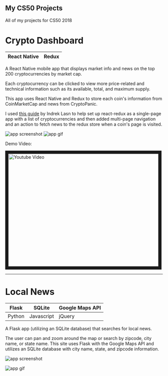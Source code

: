 ## My CS50 Projects
All of my projects for CS50 2018


# Crypto Dashboard
| React Native| Redux|
| ----------- |----------|

A React Native mobile app that displays market info and news on the top 200 cryptocurrencies by market cap.

Each cryptocurrency can be clicked to view more price-related and technical information such as its available, total, and maximum supply.

This app uses React Native and Redux to store each coin's information from CoinMarketCap and news from CryptoPanic.


I used [this guide](https://medium.com/react-native-training/tutorial-react-native-redux-native-mobile-app-for-tracking-cryptocurrency-bitcoin-litecoin-810850cf8acc) by Indrek Lasn to help set up react-redux as a single-page app with a list of cryptocurrencies and then added multi-page navigation and an action to fetch news to the redux store when a coin's page is visited.


![app screenshot](https://github.com/dpett/cs50-projects/blob/master/project/image1.jpg?raw=true)
![app gif](https://github.com/dpett/cs50-projects/blob/master/project/gif1.gif?raw=true)


Demo Video:

<a href="http://www.youtube.com/watch?feature=player_embedded&v=3HaIw0yAygI
" target="_blank"><img src="http://img.youtube.com/vi/3HaIw0yAygI/0.jpg" 
alt="Youtube Video" width="480" height="360" border="10" /></a>

___

# Local News
|Flask | SQLite    | Google Maps API|
| ---- | --------- | ----- |
|Python| Javascript| jQuery|

A Flask app (utilizing an SQLite database) that searches for local news.

The user can pan and zoom around the map or search by zipcode, city name, or state name.
This site uses Flask with the Google Maps API and utilizes an SQLite database with city name, state, and zipcode information.

![app screenshot](https://github.com/dpett/cs50-projects/blob/master/pset8/mashup/mashup2.png?raw=true)

![app gif](https://github.com/dpett/cs50-projects/blob/master/pset8/mashup/mashup.gif?raw=true)

